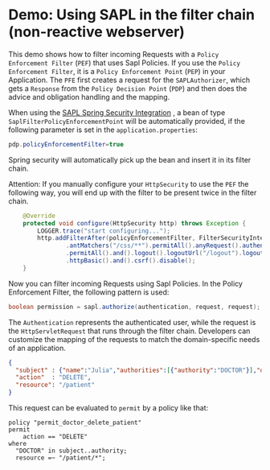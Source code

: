 # Demo: Using SAPL in the filter chain (non-reactive webserver)

This demo shows how to filter incoming Requests with a `Policy Enforcement Filter` (`PEF`) that uses Sapl Policies. If you use the `Policy Enforcement Filter`, it is a `Policy Enforcement Point` (`PEP`) in your Application. The `PFE` first creates a request for the `SAPLAuthorizer`, which gets a `Response` from the `Policy Decision Point` (`PDP`) and then does the advice and obligation handling and the mapping.

When using the [SAPL Spring Security Integration](https://github.com/heutelbeck/sapl-policy-engine/tree/master/sapl-spring-security) , a bean of type `SaplFilterPolicyEnforcementPoint` will be automatically provided, if the following parameter is set in the `application.properties`:

```java
pdp.policyEnforcementFilter=true
```

Spring security will automatically pick up the bean and insert it in its filter chain. 

Attention: If you manually configure your `HttpSecurity` to use the `PEF` the following way, you will end up with the filter to be present twice in the filter chain.

```java
	@Override
	protected void configure(HttpSecurity http) throws Exception {
		LOGGER.trace("start configuring...");
		http.addFilterAfter(policyEnforcementFilter, FilterSecurityInterceptor.class).authorizeRequests()
				.antMatchers("/css/**").permitAll().anyRequest().authenticated().and().formLogin().loginPage("/login")
				.permitAll().and().logout().logoutUrl("/logout").logoutSuccessUrl("/login").permitAll().and()
				.httpBasic().and().csrf().disable();
	}
```


Now you can filter incoming Requests using Sapl Policies. In the Policy Enforcement Filter, the following pattern is used:

```java
boolean permission = sapl.authorize(authentication, request, request);
```

The `Authentication` represents the authenticated user, while the request is the `HttpServletRequest` that runs through the filter chain. 
Developers can customize the mapping of the requests to match the domain-specific needs of an application. 

```json
{
  "subject" : {"name":"Julia","authorities":[{"authority":"DOCTOR"}],"details":null}, 
  "action"  : "DELETE",
  "resource": "/patient"
}
```

This request can be evaluated to `permit` by a policy like that:

```
policy "permit_doctor_delete_patient"
permit
    action == "DELETE"
where
  "DOCTOR" in subject..authority;
  resource =~ "/patient/*";
```
